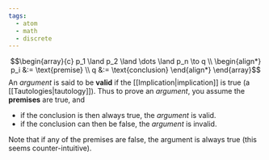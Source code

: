 ```yaml
---
tags:
  - atom
  - math
  - discrete
---
```

$$\begin{array}{c}
	p_1 \land p_2 \land \dots \land p_n \to q \\
	\begin{align*}
		p_i &:= \text{premise} \\
		q &:= \text{conclusion}
	\end{align*}
\end{array}$$
An *argument* is said to be **valid** if the [[Implication|implication]] is true (a [[Tautologies|tautology]]). Thus to prove an *argument*, you assume the **premises** are true, and 
- if the conclusion is then always true, the *argument* is valid.
- if the conclusion can then be false, the *argument* is invalid.

Note that if any of the premises are false, the argument is always true (this seems counter-intuitive).
